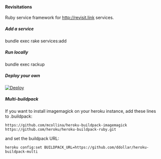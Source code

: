 #### Revisitations

Ruby service framework for http://revisit.link services.

##### Add a service

bundle exec rake services:add

##### Run locally

bundle exec rackup

##### Deploy your own

[![Deploy](https://www.herokucdn.com/deploy/button.png)](https://heroku.com/deploy)

##### Multi-buildpack

If you want to install imagemagick on your heroku instance, add these lines to .buildpack:

```
https://github.com/mcollina/heroku-buildpack-imagemagick
https://github.com/heroku/heroku-buildpack-ruby.git
```

and set the buildpack URL:

```
heroku config:set BUILDPACK_URL=https://github.com/ddollar/heroku-buildpack-multi
```